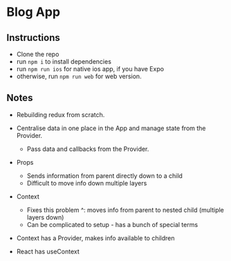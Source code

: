 # Blog App

## Instructions
- Clone the repo
- run `npm i` to install dependencies
- run `npm run ios` for native ios app, if you have Expo
- otherwise, run `npm run web` for web version.

## Notes

- Rebuilding redux from scratch.
- Centralise data in one place in the App and manage state from the Provider.
  - Pass data and callbacks from the Provider.

- Props
  - Sends information from parent directly down to a child
  - Difficult to move info down multiple layers

- Context
  - Fixes this problem ^: moves info from parent to nested child (multiple layers down)
  - Can be complicated to setup - has a bunch of special terms
- Context has a Provider, makes info available to children
- React has useContext